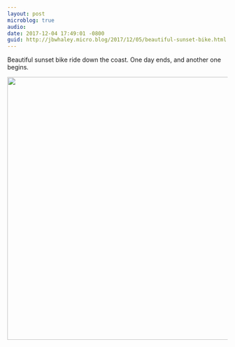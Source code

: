 ```yaml
---
layout: post
microblog: true
audio: 
date: 2017-12-04 17:49:01 -0800
guid: http://jbwhaley.micro.blog/2017/12/05/beautiful-sunset-bike.html
---
```

Beautiful sunset bike ride down the coast. One day ends, and another one begins.

<img src="http://www.jarrodwhaley.com/uploads/2017/fdd3a13f25.jpg" width="600" height="600" />
